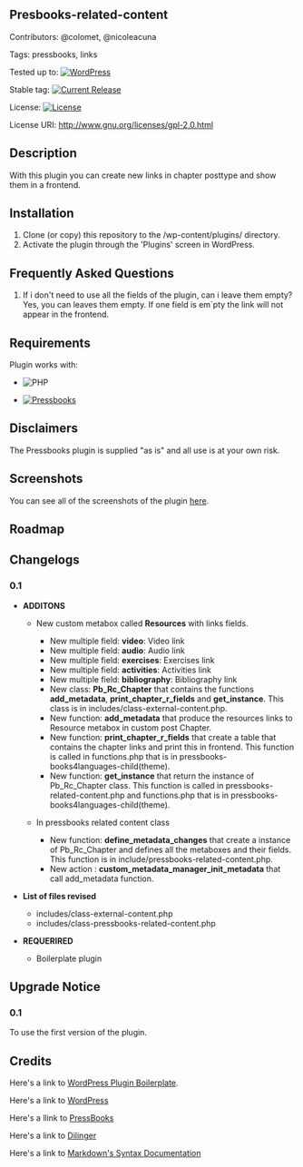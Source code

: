 ## Presbooks-related-content 

Contributors: @colomet,  @nicoleacuna

Tags: pressbooks, links

Tested up to: [![WordPress](https://img.shields.io/wordpress/v/akismet.svg)](https://wordpress.org/download/)


Stable tag: [![Current Release](https://img.shields.io/github/release/Books4Languages/pressbooks-metadata.svg)](https://github.com/Books4Languages/pressbooks-metadata/releases/latest/)

License:  [![License](https://img.shields.io/badge/license-GPL--2.0%2B-red.svg)](https://github.com/Books4Languages/pressbooks-metadata/blob/master/license.txt)

License URI: http://www.gnu.org/licenses/gpl-2.0.html

## Description  
With this plugin you can create new links in chapter posttype and show them in a frontend.

## Installation 
1. Clone (or copy) this repository to the /wp-content/plugins/ directory.
2. Activate the plugin through the  'Plugins' screen in WordPress.

## Frequently Asked Questions 
1. If i don't need to use all the fields of the plugin, can i leave them empty? Yes, you can leaves them empty. If one field is em`pty the link will not appear in the frontend.

## Requirements 
Plugin works with:

- ![PHP](https://img.shields.io/badge/PHP-5.6.X-blue.svg)

- [![Pressbooks](https://img.shields.io/badge/Pressbooks-V%203.9.9-red.svg)](https://github.com/pressbooks/pressbooks/releases/tag/3.9.9)


## Disclaimers 
The Pressbooks plugin is supplied "as is" and all use is at your own risk.

## Screenshots 
You can see all of the screenshots of the plugin [here](https://github.com/Books4Languages/pressbooks-metadata-related_content/blob/master/pressbooks-related-content/screenshots/screenshots.md).
## Roadmap


## Changelogs 
### 0.1
* **ADDITONS**
 
 	* New  custom metabox called **Resources** with links fields. 

		* New multiple field: **video**: Video link
		* New multiple field: **audio**: Audio link
		* New multiple field: **exercises**: Exercises link
		* New multiple field: **activities**: Activities link
		* New multiple field: **bibliography**: Bibliography link
		* New class: **Pb_Rc_Chapter** that contains the functions **add_metadata**, **print_chapter_r_fields** and **get_instance**. This class is in includes/class-external-content.php.
		* New function: **add_metadata** that produce the resources links to Resource metabox in custom post Chapter.
		* New function: **print_chapter_r_fields** that create a table that contains the chapter links and print this in frontend. This function is called in functions.php that is in pressbooks-books4languages-child(theme).
		* New function: **get_instance** that return the instance of Pb_Rc_Chapter class. This function is called in pressbooks-related-content.php and functions.php that is in pressbooks-books4languages-child(theme).

	* In pressbooks related content class	

		* New function:  **define_metadata_changes** that create a instance of Pb_Rc_Chapter and defines all the metaboxes and their fields. This function is in include/pressbooks-related-content.php.
		* New action : **custom_metadata_manager_init_metadata** that call add_metadata function.

* **List of files revised**

	* includes/class-external-content.php
	* includes/class-pressbooks-related-content.php

* **REQUERIRED**

	* Boilerplate plugin


## Upgrade Notice 
### 0.1
To use the first version of the plugin.


## Credits 
Here's a link to [WordPress Plugin Boilerplate](http://wppb.io/).

Here's a link to [WordPress](https://wordpress.org/)

Here's a llink to [PressBooks](https://pressbooks.org/get-involved/)

Here's a link to [Dilinger](http://dillinger.io/)

Here's a link to [Markdown's Syntax Documentation](https://daringfireball.net/projects/markdown/syntax)



